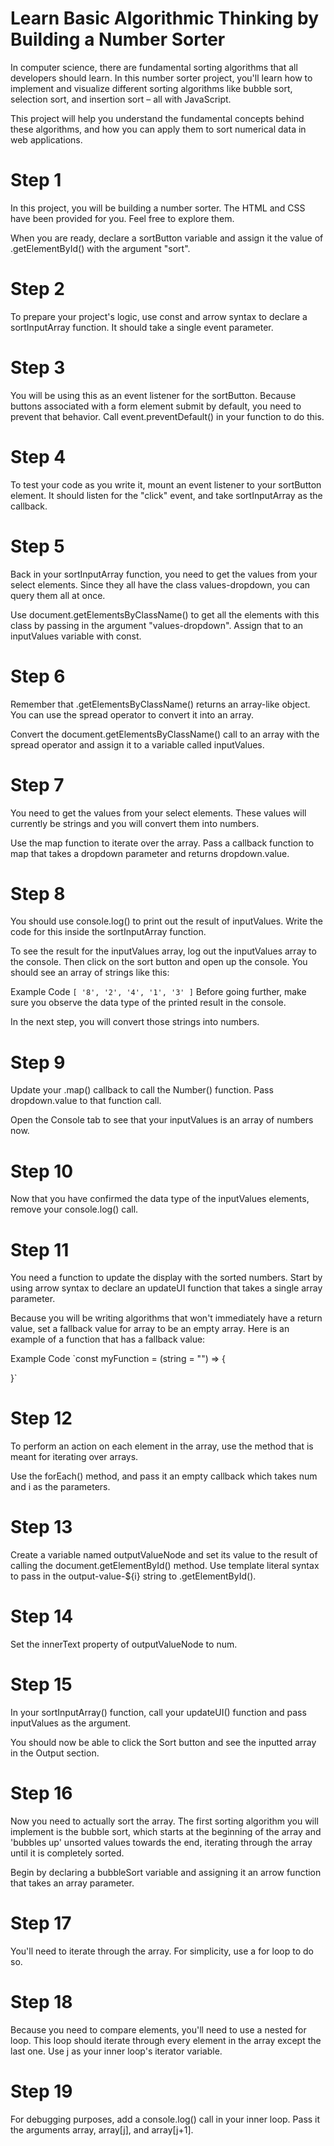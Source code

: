# Learn Basic Algorithmic Thinking by Building a Number Sorter
In computer science, there are fundamental sorting algorithms that all developers should learn. In this number sorter project, you'll learn how to implement and visualize different sorting algorithms like bubble sort, selection sort, and insertion sort – all with JavaScript.

This project will help you understand the fundamental concepts behind these algorithms, and how you can apply them to sort numerical data in web applications.

# Step 1
In this project, you will be building a number sorter. The HTML and CSS have been provided for you. Feel free to explore them.

When you are ready, declare a sortButton variable and assign it the value of .getElementById() with the argument "sort".

# Step 2
To prepare your project's logic, use const and arrow syntax to declare a sortInputArray function. It should take a single event parameter.

# Step 3
You will be using this as an event listener for the sortButton. Because buttons associated with a form element submit by default, you need to prevent that behavior. Call event.preventDefault() in your function to do this.

# Step 4
To test your code as you write it, mount an event listener to your sortButton element. It should listen for the "click" event, and take sortInputArray as the callback.

# Step 5
Back in your sortInputArray function, you need to get the values from your select elements. Since they all have the class values-dropdown, you can query them all at once.

Use document.getElementsByClassName() to get all the elements with this class by passing in the argument "values-dropdown". Assign that to an inputValues variable with const.

# Step 6
Remember that .getElementsByClassName() returns an array-like object. You can use the spread operator to convert it into an array.

Convert the document.getElementsByClassName() call to an array with the spread operator and assign it to a variable called inputValues.

# Step 7
You need to get the values from your select elements. These values will currently be strings and you will convert them into numbers.

Use the map function to iterate over the array. Pass a callback function to map that takes a dropdown parameter and returns dropdown.value.

# Step 8
You should use console.log() to print out the result of inputValues. Write the code for this inside the sortInputArray function.

To see the result for the inputValues array, log out the inputValues array to the console. Then click on the sort button and open up the console. You should see an array of strings like this:

Example Code
`[ '8', '2', '4', '1', '3' ]`
Before going further, make sure you observe the data type of the printed result in the console.

In the next step, you will convert those strings into numbers.

# Step 9
Update your .map() callback to call the Number() function. Pass dropdown.value to that function call.

Open the Console tab to see that your inputValues is an array of numbers now.

# Step 10
Now that you have confirmed the data type of the inputValues elements, remove your console.log() call.

# Step 11
You need a function to update the display with the sorted numbers. Start by using arrow syntax to declare an updateUI function that takes a single array parameter.

Because you will be writing algorithms that won't immediately have a return value, set a fallback value for array to be an empty array. Here is an example of a function that has a fallback value:

Example Code
`const myFunction = (string = "") => {

}`

# Step 12
To perform an action on each element in the array, use the method that is meant for iterating over arrays.

Use the forEach() method, and pass it an empty callback which takes num and i as the parameters.

# Step 13
Create a variable named outputValueNode and set its value to the result of calling the document.getElementById() method. Use template literal syntax to pass in the output-value-${i} string to .getElementById().

# Step 14
Set the innerText property of outputValueNode to num.

# Step 15
In your sortInputArray() function, call your updateUI() function and pass inputValues as the argument.

You should now be able to click the Sort button and see the inputted array in the Output section.

# Step 16
Now you need to actually sort the array. The first sorting algorithm you will implement is the bubble sort, which starts at the beginning of the array and 'bubbles up' unsorted values towards the end, iterating through the array until it is completely sorted.

Begin by declaring a bubbleSort variable and assigning it an arrow function that takes an array parameter.

# Step 17
You'll need to iterate through the array. For simplicity, use a for loop to do so.

# Step 18
Because you need to compare elements, you'll need to use a nested for loop. This loop should iterate through every element in the array except the last one. Use j as your inner loop's iterator variable.

# Step 19
For debugging purposes, add a console.log() call in your inner loop. Pass it the arguments array, array[j], and array[j+1].